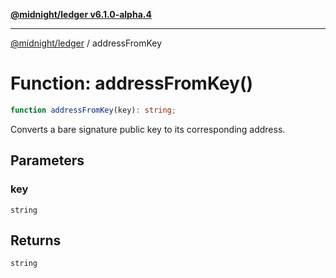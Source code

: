 [**@midnight/ledger v6.1.0-alpha.4**](../README.md)

***

[@midnight/ledger](../globals.md) / addressFromKey

# Function: addressFromKey()

```ts
function addressFromKey(key): string;
```

Converts a bare signature public key to its corresponding address.

## Parameters

### key

`string`

## Returns

`string`
